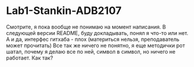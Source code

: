 # Lab1-Stankin-ADB2107
Смотрите, я пока вообще не понимаю на момент написания. В следующей версии README, буду докладывать, понял я что-то или нет.
А и да, интерфес гитхаба - плох (материться нельзя, преподаватель может прочитать)
Все так же ничего не понятно, я еще методички рот шатал, почему я делаю все по ней, символ в символ, но ничего не работает. Как так?
